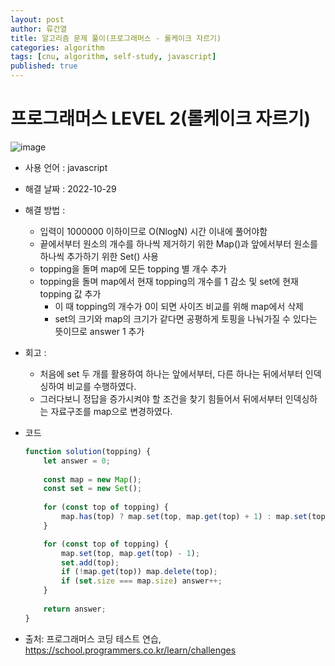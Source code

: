 ```yaml
---
layout: post
author: 류건열
title: 알고리즘 문제 풀이(프로그래머스 - 롤케이크 자르기)
categories: algorithm
tags: [cnu, algorithm, self-study, javascript]
published: true
---
```


# 프로그래머스 LEVEL 2(롤케이크 자르기)

  ![image](https://user-images.githubusercontent.com/34560965/198822400-4688e79e-ea5d-4964-840c-cc48d52f14e7.png)

  - 사용 언어 : javascript

  - 해결 날짜 : 2022-10-29

  - 해결 방법 :
    - 입력이 1000000 이하이므로 O(NlogN) 시간 이내에 풀어야함
    - 끝에서부터 원소의 개수를 하나씩 제거하기 위한 Map()과 앞에서부터 원소를 하나씩 추가하기 위한 Set() 사용
    - topping을 돌며 map에 모든 topping 별 개수 추가
    - topping을 돌며 map에서 현재 topping의 개수를 1 감소 및 set에 현재 topping 값 추가
      - 이 때 topping의 개수가 0이 되면 사이즈 비교를 위해 map에서 삭제
      -  set의 크기와 map의 크기가 같다면 공평하게 토핑을 나눠가질 수 있다는 뜻이므로 answer 1 추가

  - 회고 : 
    - 처음에 set 두 개를 활용하여 하나는 앞에서부터, 다른 하나는 뒤에서부터 인덱싱하여 비교를 수행하였다.
    - 그러다보니 정답을 증가시켜야 할 조건을 찾기 힘들어서 뒤에서부터 인덱싱하는 자료구조를 map으로 변경하였다.
  
  - 코드

    ```javascript
    function solution(topping) {
        let answer = 0;
        
        const map = new Map();
        const set = new Set();
        
        for (const top of topping) {
            map.has(top) ? map.set(top, map.get(top) + 1) : map.set(top, 1);
        }

        for (const top of topping) {
            map.set(top, map.get(top) - 1);
            set.add(top);
            if (!map.get(top)) map.delete(top);
            if (set.size === map.size) answer++;
        }
        
        return answer;
    }
    ```
    
  - 출처: 프로그래머스 코딩 테스트 연습, https://school.programmers.co.kr/learn/challenges
